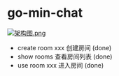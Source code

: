 # go-min-chat

[![架构图.png](https://i.loli.net/2018/04/25/5ae04c2a57f9b.png)](https://i.loli.net/2018/04/25/5ae04c2a57f9b.png)

- create room xxx 创建房间 (done)
- show rooms 查看房间列表 (done)
- use room xxx 进入房间 (done)
